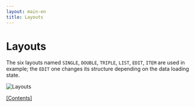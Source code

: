 ```yaml
---
layout: main-en
title: Layouts
---
```


# Layouts

The six layouts named `SINGLE`, `DOUBLE`, `TRIPLE`, `LIST`, `EDIT`, `ITEM` are used in example; the `EDIT` one changes its structure depending on the data loading state.

![Layouts](http://dl.dropbox.com/u/928694/blog/ru/img/mvp4g-layouts.png)

[[Contents]](./index-ru.html)

